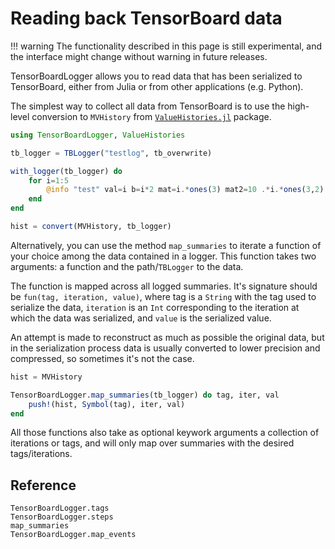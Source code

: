 # Reading back TensorBoard data

!!! warning
    The functionality described in this page is still experimental, and the interface might change without warning in future releases.


TensorBoardLogger allows you to read data that has been serialized to TensorBoard, either from Julia or from other applications (e.g. Python).

The simplest way to collect all data from TensorBoard is to use the high-level conversion to `MVHistory` from [`ValueHistories.jl`](https://github.com/JuliaML/ValueHistories.jl) package.

```julia
using TensorBoardLogger, ValueHistories

tb_logger = TBLogger("testlog", tb_overwrite)

with_logger(tb_logger) do
    for i=1:5
        @info "test" val=i b=i*2 mat=i.*ones(3) mat2=10 .*i.*ones(3,2)
    end
end

hist = convert(MVHistory, tb_logger)
```

Alternatively, you can use the method ```map_summaries``` to iterate a function of your choice among the data contained in a logger. This function
takes two arguments: a function and the path/`TBLogger` to the data.

The function is mapped across all logged summaries. It's signature should be
`fun(tag, iteration, value)`, where tag is a `String` with the tag used to serialize the data, `iteration` is an `Int` corresponding to the iteration at which the data was serialized, and `value` is the serialized value.

An attempt is made to reconstruct as much as possible the original data, but in the serialization process data is usually converted to lower precision and compressed, so sometimes it's not the case.

```julia
hist = MVHistory

TensorBoardLogger.map_summaries(tb_logger) do tag, iter, val
    push!(hist, Symbol(tag), iter, val)
end
```

All those functions also take as optional keywork arguments a collection of iterations or tags, and will only map over summaries with the desired tags/iterations.

## Reference

```@docs
TensorBoardLogger.tags
TensorBoardLogger.steps
map_summaries
TensorBoardLogger.map_events
```
